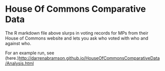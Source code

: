 # House Of Commons Comparative Data

The R markdown file above slurps in voting records for MPs from their House of Commons website and lets you ask who voted with who and against who.

For an example run, see (here.)<http://darrenabramson.github.io/HouseOfCommonsComparativeData/Analysis.html>